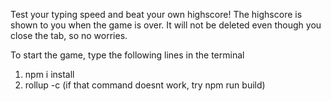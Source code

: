 Test your typing speed and beat your own highscore! 
The highscore is shown to you when the game is over. It will not be deleted even though you close the tab, so no worries. 

To start the game, type the following lines in the terminal 
1. npm i install 
2. rollup -c (if that command doesnt work, try npm run build) 
